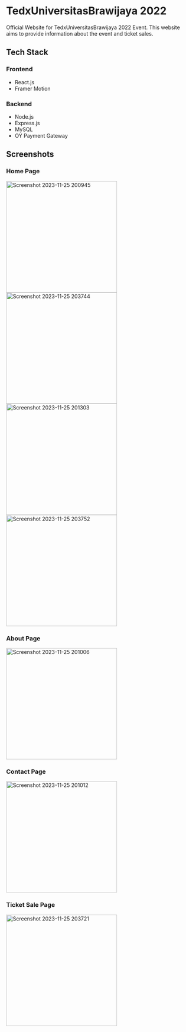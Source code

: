 # TedxUniversitasBrawijaya 2022 
Official Website for TedxUniversitasBrawijaya 2022 Event. This website aims to provide information about the event and ticket sales. 

## Tech Stack
### Frontend
- React.js
- Framer Motion


### Backend
- Node.js
- Express.js
- MySQL
- OY Payment Gateway

## Screenshots
### Home Page
<div float="left">
  <img width="300" alt="Screenshot 2023-11-25 200945" src="https://github.com/alfonsus20/tedxub-2022/assets/58034788/64954c80-5d95-49fe-ad6c-e971803277e5">
  <img width="300" alt="Screenshot 2023-11-25 203744" src="https://github.com/alfonsus20/tedxub-2022/assets/58034788/f2bf2a18-1aaf-470d-8bc6-6a323d5e226a">
</div>
<div float="left">
  <img width="300" alt="Screenshot 2023-11-25 201303" src="https://github.com/alfonsus20/tedxub-2022/assets/58034788/0de57038-cbd0-4442-9172-ff6da4ba2b74">
  <img width="300" alt="Screenshot 2023-11-25 203752" src="https://github.com/alfonsus20/tedxub-2022/assets/58034788/8aed3eba-14a0-4d9f-b325-13858baf63a0">
</div>

### About Page
<img width="300" alt="Screenshot 2023-11-25 201006" src="https://github.com/alfonsus20/tedxub-2022/assets/58034788/19ab1acf-646d-40fd-8b39-2ab0149cda57">

### Contact Page
<img width="300" alt="Screenshot 2023-11-25 201012" src="https://github.com/alfonsus20/tedxub-2022/assets/58034788/02d1f04f-dd19-4463-a98f-7dae8c09a512">

### Ticket Sale Page
<img width="300" alt="Screenshot 2023-11-25 203721" src="https://github.com/alfonsus20/tedxub-2022/assets/58034788/42a79205-9b71-4449-9645-34ac879e1ef8">


